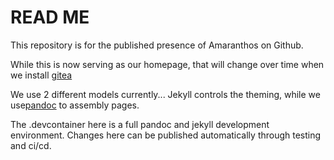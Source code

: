 # READ ME

This repository is for the published presence of Amaranthos on Github.

While this is now serving as our homepage, that will change over time when we install [gitea](https://docs.gitea.io/en-us/)

We use 2 different models currently...
Jekyll controls the theming, while we use[pandoc](https://pandoc.org/) to assembly pages.

The .devcontainer here is a full pandoc and jekyll development environment. Changes here can be published automatically through testing and ci/cd.